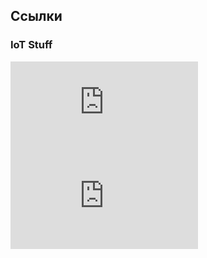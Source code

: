 ## Ссылки
### IoT Stuff
![Ковыряем Часть 1](https://github.com/Sv4r0g/articles/blob/master/nas326.md)
![Пара слов о devicetree, DTB, DTS](https://github.com/Sv4r0g/articles/blob/master/devtree.md)
